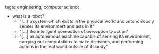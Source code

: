 tags:: engineering, computer science

- what is a robot?
	- "[...] a system which exists in the physical world and autonomously senses its environment and acts in it"
	- "[...] the intelligent connection of perception to action"
	- "[...] an autonomous machine capable of sensing its environment, carrying out computations to make decisions, and performing actions in the real world outside of its body"
